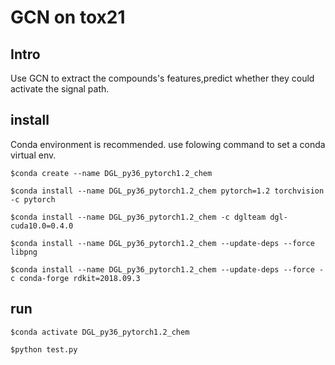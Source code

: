 # GCN on tox21
## Intro
Use GCN to extract the compounds's features,predict whether they could activate the signal path.
## install
Conda environment is recommended.
use folowing command to set a conda virtual env.

`$conda create --name DGL_py36_pytorch1.2_chem`

`$conda install --name DGL_py36_pytorch1.2_chem pytorch=1.2 torchvision -c pytorch`

`$conda install --name DGL_py36_pytorch1.2_chem -c dglteam dgl-cuda10.0=0.4.0`

`$conda install --name DGL_py36_pytorch1.2_chem --update-deps --force libpng`

`$conda install --name DGL_py36_pytorch1.2_chem --update-deps --force -c conda-forge rdkit=2018.09.3`
## run
`$conda activate DGL_py36_pytorch1.2_chem`

`$python test.py`

